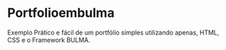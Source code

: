 # Portfolioembulma
Exemplo Prático e fácil de um portfólio simples utilizando apenas, HTML, CSS e o Framework BULMA.
